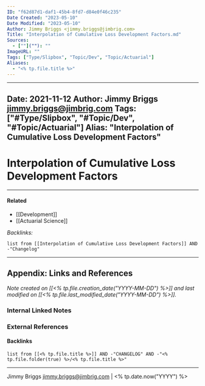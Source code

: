 ```yaml
---
ID: "f62d87d1-daf1-45b4-8fd7-d84e0f46c235"
Date Created: "2023-05-10"
Date Modified: "2023-05-10"
Author: Jimmy Briggs <jimmy.briggs@jimbrig.com>
Title: "Interpolation of Cumulative Loss Development Factors.md"
Sources: 
  - [""](""): ""
ImageURL: ""
Tags: ["Type/Slipbox", "Topic/Dev", "Topic/Actuarial"]
Aliases:
  - "<% tp.file.title %>"
---
```


---
Date: 2021-11-12
Author: Jimmy Briggs <jimmy.briggs@jimbrig.com>
Tags: ["#Type/Slipbox", "#Topic/Dev", "#Topic/Actuarial"]
Alias: "Interpolation of Cumulative Loss Development Factors"
---

# Interpolation of Cumulative Loss Development Factors

***

#### Related

- [[Development]]
- [[Actuarial Science]]


*Backlinks:*

```dataview
list from [[Interpolation of Cumulative Loss Development Factors]] AND -"Changelog"
```

***

## Appendix: Links and References

*Note created on [[<% tp.file.creation_date("YYYY-MM-DD") %>]] and last modified on [[<% tp.file.last_modified_date("YYYY-MM-DD") %>]].*

### Internal Linked Notes

### External References

#### Backlinks

```dataview
list from [[<% tp.file.title %>]] AND -"CHANGELOG" AND -"<% tp.file.folder(true) %>/<% tp.file.title %>"
```


***

Jimmy Briggs <jimmy.briggs@jimbrig.com> | <% tp.date.now("YYYY") %>